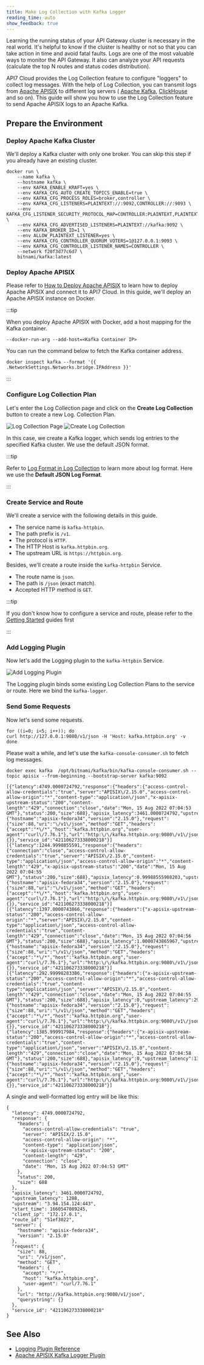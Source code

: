 ```yaml
---
title: Make Log Collection with Kafka Logger
reading_time: auto
show_feedback: true
---
```


Learning the running status of your API Gateway cluster is necessary in the real world. It's helpful to know if the cluster is healthy or not so that you can take action in time and avoid fatal faults. Logs
are one of the most valuable ways to monitor the API Gateway. It also can analyze your API requests (calculate
the top N routes and status codes distribution).

API7 Cloud provides the Log Collection feature to configure "loggers" to collect log messages. With the help of
Log Collection, you can transmit logs from [Apache APISIX](https://apisix.apache.org) to different log servers (
[Apache Kafka](https://kafka.apache.org/), [ClickHouse](https://clickhouse.com/) and so on). This guide will show
you how to use the Log Collection feature to send Apache APISIX logs to an Apache Kafka.

Prepare the Environment
-----------------------

### Deploy Apache Kafka Cluster

We'll deploy a Kafka cluster with only one broker. You can skip this step if you already have an existing cluster.

```shell
docker run \
    --name kafka \
    --hostname kafka \
    --env KAFKA_ENABLE_KRAFT=yes \
    --env KAFKA_CFG_AUTO_CREATE_TOPICS_ENABLE=true \
    --env KAFKA_CFG_PROCESS_ROLES=broker,controller \
    --env KAFKA_CFG_LISTENERS=PLAINTEXT://:9092,CONTROLLER://:9093 \
    --env KAFKA_CFG_LISTENER_SECURITY_PROTOCOL_MAP=CONTROLLER:PLAINTEXT,PLAINTEXT:PLAINTEXT \
    --env KAFKA_CFG_ADVERTISED_LISTENERS=PLAINTEXT://kafka:9092 \
    --env KAFKA_BROKER_ID=1 \
    --env ALLOW_PLAINTEXT_LISTENER=yes \
    --env KAFKA_CFG_CONTROLLER_QUORUM_VOTERS=1@127.0.0.1:9093 \
    --env KAFKA_CFG_CONTROLLER_LISTENER_NAMES=CONTROLLER \
    --network f20f3d77c6d7 \
    bitnami/kafka:latest
```

### Deploy Apache APISIX

Please refer to [How to Deploy Apache APISIX](../product/how-to-deploy-apache-apisix.md) to learn how to deploy
Apache APISIX and connect it to API7 Cloud. In this guide, we'll deploy an Apache APISIX instance on Docker.

:::tip

When you deploy Apache APISIX with Docker, add a host mapping for the Kafka container.

```shell
--docker-run-arg --add-host=<Kafka Container IP>
```

You can run the command below to fetch the Kafka container address.

```shell
docker inspect kafka --format '{{ .NetworkSettings.Networks.bridge.IPAddress }}'
```

:::

### Configure Log Collection Plan

Let's enter the Log Collection page and click on the **Create Log Collection** button to create a new Log.
Collection Plan.

![Log Collection Page](https://static.apiseven.com/2022/12/30/log-collection-page.png)
![Create Log Collection](https://static.apiseven.com/2022/12/30/create-log-collection-kafka-logger.png)

In this case, we create a Kafka logger, which sends log entries to the specified Kafka cluster. We use the default JSON format.

:::tip

Refer to [Log Format in Log Collection](./log-collection-log-format.md) to learn more about log format. Here we use the
**Default JSON Log Format**.

:::

### Create Service and Route

We'll create a service with the following details in this guide.

* The service name is `kafka-httpbin`.
* The path prefix is `/v1`.
* The protocol is `HTTP`.
* The HTTP Host is `kafka.httpbin.org`.
* The upstream URL is `https://httpbin.org`.

Besides, we'll create a route inside the `kafka-httpbin` Service.

* The route name is `json`.
* The path is `/json` (exact match).
* Accepted HTTP method is `GET`.

:::tip

If you don't know how to configure a service and route, please refer to the [Getting Started](../../getting-started)
guides first

:::

### Add Logging Plugin

Now let's add the Logging plugin to the `kafka-httpbin` Service.

![Add Logging Plugin](https://static.apiseven.com/2022/12/30/add-logging-plugin-2.png)

The Logging plugin binds some existing Log Collection Plans to the service or route.
Here we bind the `kafka-logger`.

### Send Some Requests

Now let's send some requests.

```shell
for ((i=0; i<5; i++)); do
curl http://127.0.0.1:9080/v1/json -H 'Host: kafka.httpbin.org' -v
done
```

Please wait a while, and let's use the `kafka-console-consumer.sh` to fetch log messages.

```shell
docker exec kafka  /opt/bitnami/kafka/bin/kafka-console-consumer.sh --topic apisix --from-beginning --bootstrap-server kafka:9092
```

```shell
[{"latency":4749.0000724792,"response":{"headers":{"access-control-allow-credentials":"true","server":"APISIX\/2.15.0","access-control-allow-origin":"*","content-type":"application\/json","x-apisix-upstream-status":"200","content-length":"429","connection":"close","date":"Mon, 15 Aug 2022 07:04:53 GMT"},"status":200,"size":688},"apisix_latency":3461.0000724792,"upstream_latency":1288,"upstream":"3.94.154.124:443","start_time":1660547089245,"client_ip":"172.17.0.1","route_id":"51ef3022","server":{"hostname":"apisix-fedora34","version":"2.15.0"},"request":{"size":88,"uri":"\/v1\/json","method":"GET","headers":{"accept":"*\/*","host":"kafka.httpbin.org","user-agent":"curl\/7.76.1"},"url":"http:\/\/kafka.httpbin.org:9080\/v1\/json","querystring":{}},"service_id":"421106273338000218"}]
[{"latency":1244.9998855591,"response":{"headers":{"connection":"close","access-control-allow-credentials":"true","server":"APISIX\/2.15.0","content-type":"application\/json","access-control-allow-origin":"*","content-length":"429","x-apisix-upstream-status":"200","date":"Mon, 15 Aug 2022 07:04:55 GMT"},"status":200,"size":688},"apisix_latency":0.99988555908203,"upstream_latency":1244,"upstream":"3.94.154.124:443","start_time":1660547093999,"client_ip":"172.17.0.1","route_id":"51ef3022","server":{"hostname":"apisix-fedora34","version":"2.15.0"},"request":{"size":88,"uri":"\/v1\/json","method":"GET","headers":{"accept":"*\/*","host":"kafka.httpbin.org","user-agent":"curl\/7.76.1"},"url":"http:\/\/kafka.httpbin.org:9080\/v1\/json","querystring":{}},"service_id":"421106273338000218"}]
[{"latency":1397.0000743866,"response":{"headers":{"x-apisix-upstream-status":"200","access-control-allow-origin":"*","server":"APISIX\/2.15.0","content-type":"application\/json","access-control-allow-credentials":"true","content-length":"429","connection":"close","date":"Mon, 15 Aug 2022 07:04:56 GMT"},"status":200,"size":688},"apisix_latency":1.0000743865967,"upstream_latency":1396,"upstream":"3.94.154.124:443","start_time":1660547095553,"client_ip":"172.17.0.1","route_id":"51ef3022","server":{"hostname":"apisix-fedora34","version":"2.15.0"},"request":{"size":88,"uri":"\/v1\/json","method":"GET","headers":{"accept":"*\/*","host":"kafka.httpbin.org","user-agent":"curl\/7.76.1"},"url":"http:\/\/kafka.httpbin.org:9080\/v1\/json","querystring":{}},"service_id":"421106273338000218"}]
[{"latency":292.99998283386,"response":{"headers":{"x-apisix-upstream-status":"200","access-control-allow-origin":"*","access-control-allow-credentials":"true","content-type":"application\/json","server":"APISIX\/2.15.0","content-length":"429","connection":"close","date":"Mon, 15 Aug 2022 07:04:55 GMT"},"status":200,"size":688},"apisix_latency":0,"upstream_latency":293,"upstream":"34.227.213.82:443","start_time":1660547095253,"client_ip":"172.17.0.1","route_id":"51ef3022","server":{"hostname":"apisix-fedora34","version":"2.15.0"},"request":{"size":88,"uri":"\/v1\/json","method":"GET","headers":{"accept":"*\/*","host":"kafka.httpbin.org","user-agent":"curl\/7.76.1"},"url":"http:\/\/kafka.httpbin.org:9080\/v1\/json","querystring":{}},"service_id":"421106273338000218"},{"latency":1385.999917984,"response":{"headers":{"x-apisix-upstream-status":"200","access-control-allow-origin":"*","access-control-allow-credentials":"true","content-type":"application\/json","server":"APISIX\/2.15.0","content-length":"429","connection":"close","date":"Mon, 15 Aug 2022 07:04:58 GMT"},"status":200,"size":688},"apisix_latency":0,"upstream_latency":1387,"upstream":"3.94.154.124:443","start_time":1660547096956,"client_ip":"172.17.0.1","route_id":"51ef3022","server":{"hostname":"apisix-fedora34","version":"2.15.0"},"request":{"size":88,"uri":"\/v1\/json","method":"GET","headers":{"accept":"*\/*","host":"kafka.httpbin.org","user-agent":"curl\/7.76.1"},"url":"http:\/\/kafka.httpbin.org:9080\/v1\/json","querystring":{}},"service_id":"421106273338000218"}]
```

A single and well-formatted log entry will be like this:

```shell
{
  "latency": 4749.0000724792,
  "response": {
    "headers": {
      "access-control-allow-credentials": "true",
      "server": "APISIX/2.15.0",
      "access-control-allow-origin": "*",
      "content-type": "application/json",
      "x-apisix-upstream-status": "200",
      "content-length": "429",
      "connection": "close",
      "date": "Mon, 15 Aug 2022 07:04:53 GMT"
    },
    "status": 200,
    "size": 688
  },
  "apisix_latency": 3461.0000724792,
  "upstream_latency": 1288,
  "upstream": "3.94.154.124:443",
  "start_time": 1660547089245,
  "client_ip": "172.17.0.1",
  "route_id": "51ef3022",
  "server": {
    "hostname": "apisix-fedora34",
    "version": "2.15.0"
  },
  "request": {
    "size": 88,
    "uri": "/v1/json",
    "method": "GET",
    "headers": {
      "accept": "*/*",
      "host": "kafka.httpbin.org",
      "user-agent": "curl/7.76.1"
    },
    "url": "http://kafka.httpbin.org:9080/v1/json",
    "querystring": {}
  },
  "service_id": "421106273338000218"
}
```

See Also
--------

* [Logging Plugin Reference](../../references/plugins/observability/logging.md)
* [Apache APISIX Kafka Logger Plugin](https://apisix.apache.org/docs/apisix/plugins/kafka-logger/)
